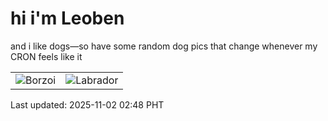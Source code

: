 # hi i'm Leoben

and i like dogs—so have some random dog pics that change whenever my CRON feels like it

|  |  |
|--------|----------|
| ![Borzoi](https://random-dog-vercel.vercel.app/api/random-borzoi?v=1762022900) | ![Labrador](https://random-dog-vercel.vercel.app/api/random-labrador?v=1762022900) |

Last updated: 2025-11-02 02:48 PHT
